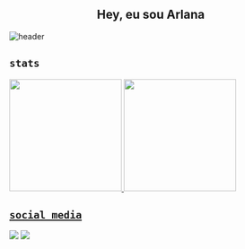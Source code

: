 <h2 align="center">Hey, eu sou Arlana </h2>

![header](https://img.shields.io/badge/Woman%20in%20Tech-%23F28AB2?style=flat-square&logo=github&color=ff69b4)

## `stats`

<div align="start" style="display: inline_block">
  <a href="https://github.com/bragaarlana">
  <img height="200em" src="https://github-readme-stats-eta-five-56.vercel.app/api?username=bragaarlana&show_icons=true&theme=radical&include_all_commits=true&count_private=true"/>
  <img height="200em" src="https://github-readme-stats-eta-five-56.vercel.app/api/top-langs/?username=bragaarlana&count_private=true&hide=tex&show_icons=true&theme=radical"/>
</div>


## `social media`

<a href = "mailto:bragaarlana21@gmail.com" target="_blank"><img src="https://img.shields.io/badge/-Gmail-%23333?style=for-the-badge&logo=gmail&logoColor=white" target="_blank"></a>
<a href="https://www.linkedin.com/in/arlana-braga/" target="_blank"><img src="https://img.shields.io/badge/-LinkedIn-%230077B5?style=for-the-badge&logo=linkedin&logoColor=white" target="_blank"></a>

<br/>

<!--
## `github activity`

![Snake animation](https://github.com/bragaarlana/blob/output/github-contribution-grid-snake.svg)

</div>
-->
